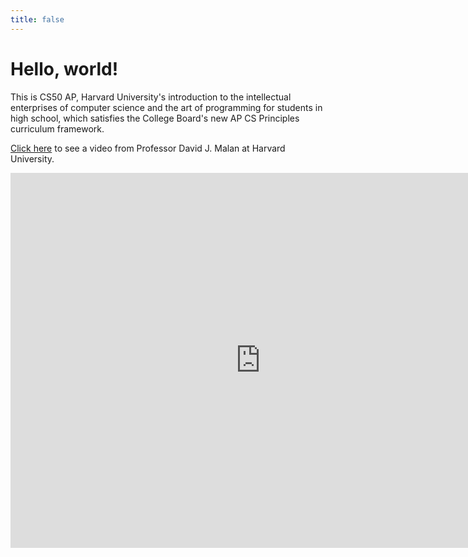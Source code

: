 ```yaml
---
title: false
---
```


# Hello, world!

This is CS50 AP, Harvard University's introduction to the intellectual enterprises of computer science and the art of programming for students in high school, which satisfies the College Board's new AP CS Principles curriculum framework.

<a href="https://www.youtube.com/embed/tZxLMIk_SaY?playlist=GAB6Gm7pTTA">Click here</a> to see a video from Professor David J. Malan at Harvard University.

<iframe src="https://calendar.google.com/calendar/embed?src=g.risd.org_classroom6baf3b05%40group.calendar.google.com&ctz=America%2FChicago" style="border: 0" width="800" height="600" frameborder="0" scrolling="no"></iframe>

<!---<iframe src="https://www.youtube.com/embed/tZxLMIk_SaY?playlist=GAB6Gm7pTTA"></iframe>--->
